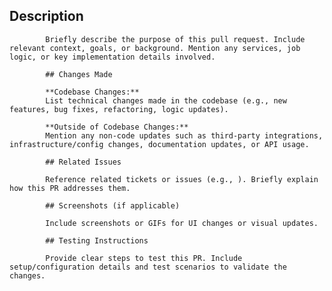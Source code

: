 ## Description
            Briefly describe the purpose of this pull request. Include relevant context, goals, or background. Mention any services, job logic, or key implementation details involved.

            ## Changes Made

            **Codebase Changes:**  
            List technical changes made in the codebase (e.g., new features, bug fixes, refactoring, logic updates).

            **Outside of Codebase Changes:**  
            Mention any non-code updates such as third-party integrations, infrastructure/config changes, documentation updates, or API usage.

            ## Related Issues

            Reference related tickets or issues (e.g., ). Briefly explain how this PR addresses them.

            ## Screenshots (if applicable)

            Include screenshots or GIFs for UI changes or visual updates.

            ## Testing Instructions

            Provide clear steps to test this PR. Include setup/configuration details and test scenarios to validate the changes.

